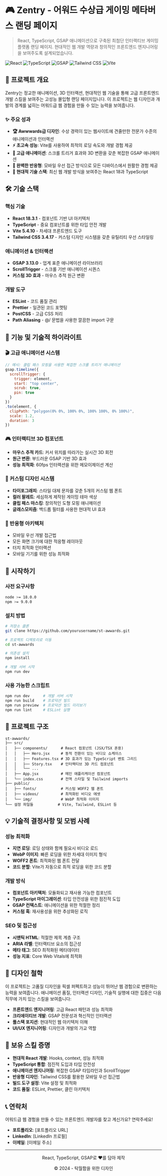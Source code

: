 # 🎮 Zentry - 어워드 수상급 게이밍 메타버스 랜딩 페이지

> React, TypeScript, GSAP 애니메이션으로 구축된 최첨단 인터랙티브 게이밍 플랫폼 랜딩 페이지. 현대적인 웹 개발 역량과 창의적인 프론트엔드 엔지니어링을 보여주도록 설계되었습니다.

![React](https://img.shields.io/badge/React-18.3.1-61DAFB?style=for-the-badge&logo=react)
![TypeScript](https://img.shields.io/badge/TypeScript-5.0-3178C6?style=for-the-badge&logo=typescript)
![GSAP](https://img.shields.io/badge/GSAP-3.13.0-88CE02?style=for-the-badge&logo=greensock)
![Tailwind CSS](https://img.shields.io/badge/Tailwind-3.4.17-06B6D4?style=for-the-badge&logo=tailwindcss)
![Vite](https://img.shields.io/badge/Vite-5.4.10-646CFF?style=for-the-badge&logo=vite)

## 🚀 프로젝트 개요

Zentry는 정교한 애니메이션, 3D 인터랙션, 현대적인 웹 기술을 통해 고급 프론트엔드 개발 스킬을 보여주는 고성능 몰입형 랜딩 페이지입니다. 이 프로젝트는 웹 디자인과 개발의 경계를 넓히는 어워드급 웹 경험을 만들 수 있는 능력을 보여줍니다.

### ✨ 주요 성과

- **🏆 Awwwards급 디자인**: 수상 경력이 있는 웹사이트에 견줄만한 전문가 수준의 애니메이션과 인터랙션
- **⚡ 초고속 성능**: Vite를 사용하여 최적의 로딩 속도와 개발 경험 제공
- **🎨 고급 애니메이션**: 스크롤 트리거 효과와 3D 변환을 갖춘 복잡한 GSAP 애니메이션
- **📱 완벽한 반응형**: 모바일 우선 접근 방식으로 모든 디바이스에서 원활한 경험 제공
- **🔧 현대적 기술 스택**: 최신 웹 개발 방식을 보여주는 React 18과 TypeScript

## 🛠️ 기술 스택

### 핵심 기술

- **React 18.3.1** - 컴포넌트 기반 UI 아키텍처
- **TypeScript** - 중요 컴포넌트를 위한 타입 안전 개발
- **Vite 5.4.10** - 차세대 프론트엔드 도구
- **Tailwind CSS 3.4.17** - 커스텀 디자인 시스템을 갖춘 유틸리티 우선 스타일링

### 애니메이션 & 인터랙션

- **GSAP 3.13.0** - 업계 표준 애니메이션 라이브러리
- **ScrollTrigger** - 스크롤 기반 애니메이션 시퀀스
- **커스텀 3D 효과** - 마우스 추적 원근 변환

### 개발 도구

- **ESLint** - 코드 품질 관리
- **Prettier** - 일관된 코드 포맷팅
- **PostCSS** - 고급 CSS 처리
- **Path Aliasing** - @/ 문법을 사용한 깔끔한 import 구문

## 🎯 기능 및 기술적 하이라이트

### 🎬 고급 애니메이션 시스템

```javascript
// 예시: 클립 패스 모핑을 사용한 복잡한 스크롤 트리거 애니메이션
gsap.timeline({
  scrollTrigger: {
    trigger: element,
    start: "top center",
    scrub: true,
    pin: true
  }
})
.to(element, {
  clipPath: "polygon(0% 0%, 100% 0%, 100% 100%, 0% 100%)",
  scale: 1.2,
  duration: 3
})
```

### 🎮 인터랙티브 3D 컴포넌트

- **마우스 추적 카드**: 커서 위치를 따라가는 실시간 3D 회전
- **원근 변환**: 부드러운 GSAP 기반 3D 효과
- **성능 최적화**: 60fps 인터랙션을 위한 메모이제이션 계산

### 🎨 커스텀 디자인 시스템

- **타이포그래피**: 스타일 대체 문자를 갖춘 5개의 커스텀 웹 폰트
- **컬러 팔레트**: 세심하게 제작된 게이밍 테마 색상
- **클립 패스 마스킹**: 창의적인 도형 모핑 애니메이션
- **글래스모피즘**: 백드롭 필터를 사용한 현대적 UI 효과

### 📱 반응형 아키텍처

- 모바일 우선 개발 접근법
- 모든 화면 크기에 대한 적응형 레이아웃
- 터치 최적화 인터랙션
- 모바일 기기를 위한 성능 최적화

## 🚀 시작하기

### 사전 요구사항

```bash
node >= 18.0.0
npm >= 9.0.0
```

### 설치 방법

```bash
# 저장소 클론
git clone https://github.com/yourusername/st-awwards.git

# 프로젝트 디렉토리로 이동
cd st-awwards

# 의존성 설치
npm install

# 개발 서버 시작
npm run dev
```

### 사용 가능한 스크립트

```bash
npm run dev      # 개발 서버 시작
npm run build    # 프로덕션 빌드
npm run preview  # 프로덕션 빌드 미리보기
npm run lint     # ESLint 실행
```

## 📂 프로젝트 구조

```
st-awwards/
├── src/
│   ├── components/      # React 컴포넌트 (JSX/TSX 혼용)
│   │   ├── Hero.jsx     # 동적 전환이 있는 비디오 쇼케이스
│   │   ├── Features.tsx # 3D 효과가 있는 TypeScript 벤토 그리드
│   │   ├── Story.tsx    # 인터랙티브 3D 카드 컴포넌트
│   │   └── ...
│   ├── App.jsx          # 메인 애플리케이션 컴포넌트
│   └── index.css        # 전역 스타일 및 Tailwind imports
├── public/
│   ├── fonts/           # 커스텀 WOFF2 웹 폰트
│   ├── videos/          # 최적화된 비디오 에셋
│   └── img/             # WebP 최적화 이미지
└── 설정 파일들           # Vite, Tailwind, ESLint 등
```

## 💡 기술적 결정사항 및 모범 사례

### 성능 최적화

- **지연 로딩**: 로딩 상태와 함께 필요시 비디오 로드
- **WebP 이미지**: 빠른 로딩을 위한 차세대 이미지 형식
- **WOFF2 폰트**: 최적화된 웹 폰트 전달
- **코드 분할**: Vite가 자동으로 최적 로딩을 위한 코드 분할

### 개발 방식

- **컴포넌트 아키텍처**: 모듈화되고 재사용 가능한 컴포넌트
- **TypeScript 마이그레이션**: 타입 안전성을 위한 점진적 도입
- **GSAP 컨텍스트**: 애니메이션을 위한 적절한 정리
- **커스텀 훅**: 재사용성을 위한 추상화된 로직

### SEO 및 접근성

- **시맨틱 HTML**: 적절한 제목 계층 구조
- **ARIA 라벨**: 인터랙티브 요소의 접근성
- **메타 태그**: SEO 최적화된 메타데이터
- **성능 지표**: Core Web Vitals에 최적화

## 🎨 디자인 철학

이 프로젝트는 고품질 디자인을 픽셀 퍼펙트하고 성능이 뛰어난 웹 경험으로 변환하는 능력을 보여줍니다. 애니메이션 품질, 인터랙션 디자인, 기술적 실행에 대한 집중은 다음 직무에 가치 있는 스킬을 보여줍니다:

- **프론트엔드 엔지니어링**: 고급 React 패턴과 성능 최적화
- **크리에이티브 개발**: GSAP 전문성과 혁신적인 인터랙션
- **풀스택 포지션**: 현대적인 웹 아키텍처 이해
- **UI/UX 엔지니어링**: 디자인과 개발의 가교 역할

## 🤝 보유 스킬 증명

- **현대적 React 개발**: Hooks, context, 성능 최적화
- **TypeScript 통합**: 점진적 도입과 타입 안전성
- **애니메이션 엔지니어링**: 복잡한 GSAP 타임라인과 ScrollTrigger
- **반응형 디자인**: Tailwind CSS를 활용한 모바일 우선 접근법
- **빌드 도구 설정**: Vite 설정 및 최적화
- **코드 품질**: ESLint, Prettier, 클린 아키텍처

## 📞 연락처

어워드급 웹 경험을 만들 수 있는 프론트엔드 개발자를 찾고 계신가요? 연락주세요!

- **포트폴리오**: [포트폴리오 URL]
- **LinkedIn**: [LinkedIn 프로필]
- **이메일**: [이메일 주소]

---

<div align="center">
  <p>React, TypeScript, GSAP로 ❤️를 담아 제작</p>
  <p>© 2024 - 탁월함을 위한 디자인</p>
</div>

